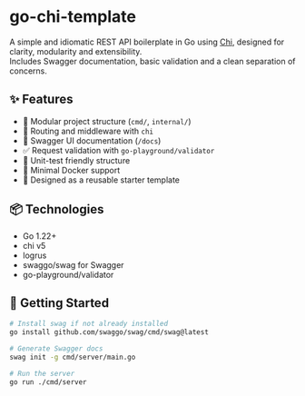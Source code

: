 # go-chi-template

A simple and idiomatic REST API boilerplate in Go using [Chi](https://github.com/go-chi/chi), designed for clarity, modularity and extensibility.  
Includes Swagger documentation, basic validation and a clean separation of concerns.

## ✨ Features

- 🧱 Modular project structure (`cmd/`, `internal/`)
- 🔀 Routing and middleware with `chi`
- 📄 Swagger UI documentation (`/docs`)
- ✅ Request validation with `go-playground/validator`
- 🧪 Unit-test friendly structure
- 🐳 Minimal Docker support
- 🧰 Designed as a reusable starter template

## 📦 Technologies

- Go 1.22+
- chi v5
- logrus
- swaggo/swag for Swagger
- go-playground/validator

## 🚀 Getting Started

```bash
# Install swag if not already installed
go install github.com/swaggo/swag/cmd/swag@latest

# Generate Swagger docs
swag init -g cmd/server/main.go

# Run the server
go run ./cmd/server
```

